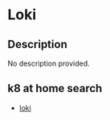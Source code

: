 # Loki

## Description

No description provided.

## k8 at home search

- [loki](https://nanne.dev/k8s-at-home-search/#/loki)
